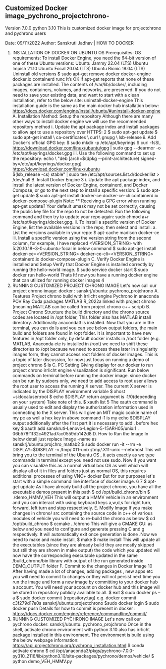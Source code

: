 ## Customized Docker image_pychrono_projectchrono-

Version 7.0.0 python 3.10
This is customized docker image for projectchrono and pychrono users 

Date: 09/11/2022
Author: Sanskruti Jadhav
| HOW TO DOCKER
1. INSTALLATION OF DOCKER ON UBUNTU OS
Prerequisites:
OS requirements: To install Docker Engine, you need the 64-bit version of one of these Ubuntu versions:
Ubuntu Jammy 22.04 (LTS)
Ubuntu Impish 21.10
Ubuntu Focal 20.04 (LTS)
Ubuntu Bionic 18.04 (LTS)
Uninstall old versions
$ sudo apt-get remove docker docker-engine docker.io containerd runc
It’s OK if apt-get reports that none of these packages are installed.
The contents of /var/lib/docker/, including images, containers, volumes, and networks, are preserved.
If you do not need to save your existing data, and want to start with a clean installation, refer to the below site:
uninstall-docker-engine
This installation guide is the same as the main docker hub installation below:
https://docs.docker.com/engine/install/ubuntu/#uninstall-docker-engine
A. Installation Method: Setup the repository
Although there are many other ways to install docker engine we will use the recommended repository method
i. Update the apt package index and install packages to allow apt to use a repository over HTTPS:
2
$ sudo apt-get update
$ sudo apt-get install \ ca-certificates \ curl \ gnupg \ lsb-release
ii. Add Docker’s official GPG key:
$ sudo mkdir -p /etc/apt/keyrings
$ curl -fsSL https://download.docker.com/linux/ubuntu/gpg | sudo gpg --dearmor -o /etc/apt/keyrings/docker.gpg
iii. Use the following command to set up the repository:
echo \ "deb [arch=$(dpkg --print-architecture) signed-by=/etc/apt/keyrings/docker.gpg] https://download.docker.com/linux/ubuntu \
$(lsb_release -cs) stable" | sudo tee /etc/apt/sources.list.d/docker.list > /dev/null
B. Install Docker Engine
3
i. Update the apt package index, and install the latest version of Docker Engine, containerd, and Docker Compose, or go to the next step to install a specific version:
$ sudo apt-get update
$ sudo apt-get install docker-ce docker-ce-cli containerd.io docker-compose-plugin
Note: ** Receiving a GPG error when running apt-get update?
Your default umask may not be set correctly, causing the public key file for the repo to not be detected. Run the following command and then try to update your repo again: sudo chmod a+r /etc/apt/keyrings/docker.gpg.
ii. To install a specific version of Docker Engine, list the available versions in the repo, then select and install:
a. List the versions available in your repo:
$ apt-cache madison docker-ce
iii. Install a specific version using the version string from the second column, for example, I have replaced <VERSION_STRING> with 5:20.10.18~3-0~ubuntu-focal in below command
$ sudo apt-get install docker-ce=<VERSION_STRING> docker-ce-cli=<VERSION_STRING> containerd.io docker-compose-plugin
C. Verify Docker Engine is installed and Setup
Verify that Docker Engine is installed correctly by running the hello-world image.
$ sudo service docker start
$ sudo docker run hello-world
Thats It! now you have a running docker engine that can utilized for running docker images
4
2. RUNNING CUSTOMIZED PROJECT CHRONO IMAGE
Let's now call our project chrono image: docker : sanskrj/ubuntu: pychrono_projchrono
A. Features
Project chrono build with Irrlicht engine
Pychrono in anaconda
POV Ray
Cuda packages
MATLAB R_2022a linked with project chrono (meaning MATLAB can be called from project chrono c++ script)
B. Project Chrono Structure
the build directory and the chrono source codes are located in /opt folder,
This folder also has MATLAB install directory. Additionally anaconda3 is installed.
Now that you are in the terminal, you can do ls and you can see below output folders, the main build and folders are found in /opt folder.
It is important to have new features in /opt folder only, by default docker installs in /root folder (e.g. MATLAB, Anaconda etc is installed in /root)
we need to shift these directories to /opt because we need to access these later in singularity images form, they cannot access root folders of docker images.
This is a topic of later discussion, for now just focus on running a demo of project chrono
$ ls
C. PC Setting
Giving display for our docker to run project chrono irrlicht engine visualization is significant. Run below commands on terminal before running the docker image.
since docker can be run by sudoers only, we need to add access to root user allows the root user to access the running X server.
The current X server is indicated by the DISPLAY environment variable
$ xhost +si:localuser:root
$ echo $DISPLAY
return argument is :1/0(depending on your system)
Take note of this.
$ xauth list
5
The xauth command is usually used to edit and display the authorization information used in connecting to the X server.
This will give an MIT magic cookie name of my pc as well a hex key
in above command :1 is my echo $DISPLAY output additionally after the first part it is necessary to add . before hex key
$ xauth add sanskruti-Lenovo-Legion-5-15ARH05/unix:1 . 06b578f1f32c4921ad7ac0559db142d8
D. How to Run the Image
In below detail just replace Image -name as sanskrj/ubuntu:projchro_matlab2
$ sudo docker run -it --rm -e DISPLAY=$DISPLAY -v /tmp/.X11-unix:/tmp/.X11-unix --net=host <image-name >
This will bring you to the terminal of the Ubuntu OS , it acts exactly as we type commands in terminal except you need not use sudo.
Now if you want you can visualize this as a normal virtual box OS as well which will display all of it in files and folders just as normal OS, this requires additional processes of using VNC+ docker
But for our purposes let's start with a simple command line interface of docker image.
6
7
$ apt-get update
As I have already build all the project chrono, you have all the executable demos present in this path
$ cd /opt/build_chrono/bin
$ ./demo_HMMV_VEH
This will output a HMMV vehicle in an environment and you can interact with using keyboard keys a,w,d,s for right turn, forward, left turn and stop respectively.
E. Modify Image
If you make changes in chrono/ src containing the source code in c++ of various modules of vehicle you will need to re-build the chrono as below
$ cd /opt/build_chrono
$ ccmake ../chrono
This will give a CMAKE GUI as below and you need to configure and generate pressing C and g respectively. It will automatically exit once generation is done .Now we need to make and make install,
$ make
$ make install
This will update all the executables (since they are already build they are mostly skipped but still they are shown in make output)
the code which you updated will now have the corresponding executable updated in the same /build_chrono/bin library with output of the run generated inside DEMO_OUTPUT folder
F. Commit to the changes in Docker Image
10
After having made a lot of changes, adding packages , new apps etc you will need to commit to changes or they will not persist next time you run the image and form a new image by committing to your docker hub a account. You will need your account on docker hub and this image will be stored in repository publicly available to all.
$ exit
$ sudo docker ps –a
$ sudo docker commit <containerID> {repository:tag}
e.g. docker commit c3f279d17e0a sanskrj/ubuntu:projectchrono
$sudo docker login
$ sudo docker push
Details for how to commit is present in docker :
https://docs.docker.com/engine/reference/commandline/commit/
3. RUNNING CUSTOMIZED PYCHRONO IMAGE
Let's now call our pychrono
docker: sanskrj/ubuntu: pychrono_projchrono
Once in the shell, activate chrono environment with python 3.10 also has irrlicht package installed in this environment.
The environment is build using the below webpage information:
https://api.projectchrono.org/pychrono_installation.html
$ conda activate chrono
$ cd /opt/anaconda3/pkgs/pychrono-7.0.0-py310_2116/lib/python3.10/site-packages/pychrono/demos/vehicle/
$ python demo_VEH_HMMV.py


